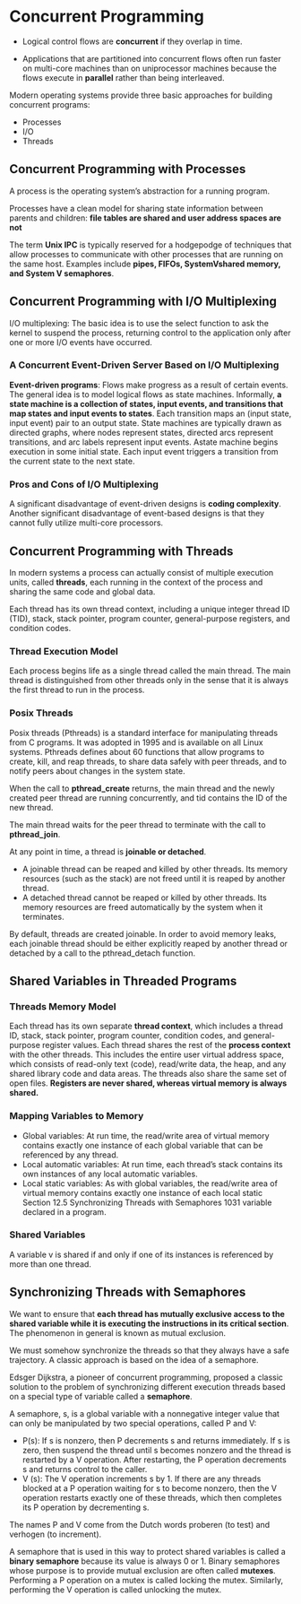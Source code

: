 # Concurrent Programming

* Logical control flows are **concurrent** if they overlap in time.

* Applications that are partitioned into concurrent flows often run faster on multi-core machines than on uniprocessor machines because the flows execute in **parallel** rather than being interleaved.

Modern operating systems provide three basic approaches for building concurrent programs:

* Processes
* I/O
* Threads

## Concurrent Programming with Processes

A process is the operating system’s abstraction for a running program.

Processes have a clean model for sharing state information between parents and children: **file tables are shared and user address spaces are not**

The term **Unix IPC** is typically reserved for a hodgepodge of techniques that allow processes to communicate with other processes that are running on the same host. Examples include **pipes, FIFOs, SystemVshared memory, and System V semaphores**.

## Concurrent Programming with I/O Multiplexing

I/O multiplexing: The basic idea is to use the select function to ask the kernel to suspend the process, returning control to the application only after one or more I/O events have occurred.

### A Concurrent Event-Driven Server Based on I/O Multiplexing

**Event-driven programs**: Flows make progress as a result of certain events. The general idea is to model logical flows as state machines. Informally, **a state machine is a collection of states, input events, and transitions that map states and input events to states**. Each transition maps an (input state, input event) pair to an output state. State machines are typically drawn as directed graphs, where nodes represent states, directed arcs represent transitions, and arc labels represent input events. Astate machine begins execution
in some initial state. Each input event triggers a transition from the current state to the next state.

### Pros and Cons of I/O Multiplexing

A significant disadvantage of event-driven designs is **coding complexity**. Another significant disadvantage of event-based designs is that they cannot fully utilize multi-core processors.

## Concurrent Programming with Threads

In modern systems a process can actually consist of multiple execution units, called **threads**, each running in the context of the process and sharing the same code and global data.

Each thread has its own thread context, including a unique integer thread ID (TID), stack, stack pointer, program counter, general-purpose registers, and condition codes.

### Thread Execution Model

Each process begins life as a single thread called the main thread. The main thread is distinguished from other threads only in the sense that it is always the first thread to run in the process.

### Posix Threads

Posix threads (Pthreads) is a standard interface for manipulating threads from C programs. It was adopted in 1995 and is available on all Linux systems. Pthreads defines about 60 functions that allow programs to create, kill, and reap threads, to share data safely with peer threads, and to notify peers about changes in the system state.

When the call to **pthread_create** returns, the main thread and the newly created peer thread are running concurrently, and tid contains the ID of the new thread.

The main thread waits for the peer thread to terminate with the call to **pthread_join**.

At any point in time, a thread is **joinable or detached**.
* A joinable thread can be reaped and killed by other threads. Its memory resources (such as the stack) are not freed until it is reaped by another thread.
* A detached thread cannot be reaped or killed by other threads. Its memory resources are freed automatically by the system when it terminates.

By default, threads are created joinable. In order to avoid memory leaks, each joinable thread should be either explicitly reaped by another thread or detached by a call to the pthread_detach function.

## Shared Variables in Threaded Programs

### Threads Memory Model

Each thread has its own separate **thread context**, which includes a thread ID, stack, stack pointer, program counter, condition codes, and general-purpose register values. Each thread shares the rest of the **process context** with the other threads. This includes the entire user virtual address space, which consists of read-only text (code), read/write data, the heap, and any shared library code and data areas. The threads also share the same set of open files. **Registers are never shared, whereas virtual memory is always shared.**

### Mapping Variables to Memory

* Global variables: At run time, the read/write area of virtual memory contains exactly one instance of each global variable that can be referenced by any thread.
* Local automatic variables: At run time, each thread’s stack contains its own instances of any local automatic variables.
* Local static variables: As with global variables, the read/write area of virtual memory contains exactly one instance of each local static Section 12.5 Synchronizing Threads with Semaphores 1031 variable declared in a program.

### Shared Variables

A variable v is shared if and only if one of its instances is referenced by more than one thread.

## Synchronizing Threads with Semaphores

We want to ensure that **each thread has mutually exclusive access to the shared variable while it is executing the instructions in its critical section**. The phenomenon in general is known as mutual exclusion.

We must somehow synchronize the threads so that they always have a safe trajectory. A classic approach is based on the idea of a semaphore.

Edsger Dijkstra, a pioneer of concurrent programming, proposed a classic solution to the problem of synchronizing different execution threads based on a special type of variable called a **semaphore**.

A semaphore, s, is a global variable with a nonnegative integer value that can only be manipulated by two special operations, called P and V:

* P(s): If s is nonzero, then P decrements s and returns immediately. If s is zero, then suspend the thread until s becomes nonzero and the thread is restarted by a V operation. After restarting, the P operation decrements s and returns control to the caller.
* V (s): The V operation increments s by 1. If there are any threads blocked at a P operation waiting for s to become nonzero, then the V operation restarts exactly one of these threads, which then completes its P operation by decrementing s.

The names P and V come from the Dutch words proberen (to test) and verhogen (to increment).

A semaphore that is used in this way to protect shared variables is called a **binary semaphore** because its value is always 0 or 1. Binary semaphores whose purpose is to provide mutual exclusion are often called **mutexes**. Performing a P operation on a mutex is called locking the mutex. Similarly, performing the V operation is called unlocking the mutex.